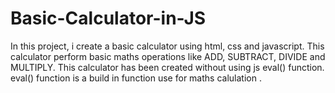 # Basic-Calculator-in-JS
In this project, i create a basic calculator using html, css and javascript. This calculator perform basic maths operations like ADD, SUBTRACT, DIVIDE and MULTIPLY. This calculator has been created without using js eval() function.  eval() function is a build in function use for maths calulation . 
